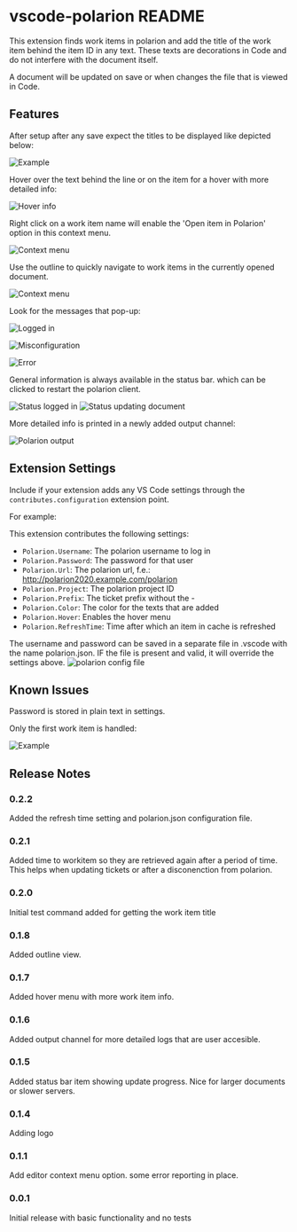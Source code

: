 # vscode-polarion README

This extension finds work items in polarion and add the title of the work item behind the item ID in any text. These texts are decorations in Code and do not interfere with the document itself.

A document will be updated on save or when changes the file that is viewed in Code.

## Features

After setup after any save expect the titles to be displayed like depicted below:

![Example](https://github.com/jesper-raemaekers/vscode-polarion/blob/main/images/example1.jpg?raw=true)

Hover over the text behind the line or on the item for a hover with more detailed info:

![Hover info](https://github.com/jesper-raemaekers/vscode-polarion/blob/main/images/hover.JPG?raw=true)

Right click on a work item name will enable the 'Open item in Polarion' option in this context menu.

![Context menu](https://github.com/jesper-raemaekers/vscode-polarion/blob/main/images/context_menu.jpg?raw=true)

Use the outline to quickly navigate to work items in the currently opened document.

![Context menu](https://github.com/jesper-raemaekers/vscode-polarion/blob/main/images/outline.jpg?raw=true)

Look for the messages that pop-up:

![Logged in](https://github.com/jesper-raemaekers/vscode-polarion/blob/main/images/success.jpg?raw=true)

![Misconfiguration](https://github.com/jesper-raemaekers/vscode-polarion/blob/main/images/warning.jpg?raw=true)

![Error](https://github.com/jesper-raemaekers/vscode-polarion/blob/main/images/error.jpg?raw=true)

General information is always available in the status bar. which can be clicked to restart the polarion client.

![Status logged in](https://github.com/jesper-raemaekers/vscode-polarion/blob/main/images/bar1.jpg?raw=true)
![Status updating document](https://github.com/jesper-raemaekers/vscode-polarion/blob/main/images/bar2.jpg?raw=true)

More detailed info is printed in a newly added output channel:

![Polarion output](https://github.com/jesper-raemaekers/vscode-polarion/blob/main/images/output.jpg?raw=true)



## Extension Settings

Include if your extension adds any VS Code settings through the `contributes.configuration` extension point.

For example:

This extension contributes the following settings:

* `Polarion.Username`: The polarion username to log in
* `Polarion.Password`: The password for that user
* `Polarion.Url`: The polarion url, f.e.: http://polarion2020.example.com/polarion
* `Polarion.Project`: The polarion project ID
* `Polarion.Prefix`: The ticket prefix without the -
* `Polarion.Color`: The color for the texts that are added
* `Polarion.Hover`: Enables the hover menu
* `Polarion.RefreshTime`: Time after which an item in cache is refreshed

The username and password can be saved in a separate file in .vscode with the name polarion.json. IF the file is present and valid, it will override the settings above.
![polarion config file](https://github.com/jesper-raemaekers/vscode-polarion/blob/main/images/config.png?raw=true)

## Known Issues

Password is stored in plain text in settings.

Only the first work item is handled:

![Example](https://github.com/jesper-raemaekers/vscode-polarion/blob/main/images/limitation1.jpg?raw=true)

## Release Notes

### 0.2.2

Added the refresh time setting and polarion.json configuration file.

### 0.2.1

Added time to workitem so they are retrieved again after a period of time. This helps when updating tickets or after a disconenction from polarion.

### 0.2.0

Initial test command added for getting the work item title

### 0.1.8

Added outline view.

### 0.1.7

Added hover menu with more work item info.

### 0.1.6

Added output channel for more detailed logs that are user accesible.

### 0.1.5

Added status bar item showing update progress. Nice for larger documents or slower servers.

### 0.1.4

Adding logo

### 0.1.1

Add editor context menu option. some error reporting in place.

### 0.0.1

Initial release with basic functionality and no tests

